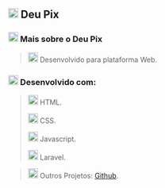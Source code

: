 ## <img src="https://cdn-icons-png.flaticon.com/512/1796/1796042.png" width="20" height="20"> Deu Pix
### <img src="https://cdn-icons-png.flaticon.com/512/3201/3201671.png" width="20" height="20"> Mais sobre o Deu Pix
> <img src="https://cdn-icons-png.flaticon.com/512/4661/4661320.png" width="20" height="20">  Desenvolvido para plataforma Web.
>

### <img src="https://cdn-icons-png.flaticon.com/512/5424/5424004.png" width="20" height="20"> Desenvolvido com:
> <img src="https://cdn-icons-png.flaticon.com/512/5968/5968267.png" width="20" height="20"> HTML.
>
> <img src="https://cdn-icons-png.flaticon.com/512/5968/5968242.png" width="20" height="20"> CSS.
> 
> <img src="https://cdn-icons-png.flaticon.com/512/5968/5968292.png" width="20" height="20"> Javascript.
> 
> <img src="https://pics.freeicons.io/uploads/icons/png/4255628001553750224-512.png" width="20" height="20"> Laravel.
> 

> 
> <img src="https://cdn-icons-png.flaticon.com/512/733/733553.png" width="20" height="20"> Outros Projetos: [Github](https://github.com/adonisoliveiradasilva/).
> 
